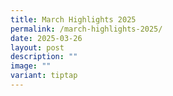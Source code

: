 ```yaml
---
title: March Highlights 2025
permalink: /march-highlights-2025/
date: 2025-03-26
layout: post
description: ""
image: ""
variant: tiptap
---
```

